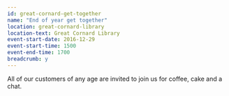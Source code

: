 ```yaml
---
id: great-cornard-get-together
name: "End of year get together"
location: great-cornard-library
location-text: Great Cornard Library
event-start-date: 2016-12-29
event-start-time: 1500
event-end-time: 1700
breadcrumb: y
---
```


All of our customers of any age are invited to join us for coffee, cake and a chat.
